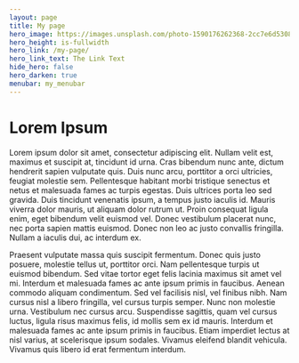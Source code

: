 ```yaml
---
layout: page
title: My page
hero_image: https://images.unsplash.com/photo-1590176262368-2cc7e6d53085
hero_height: is-fullwidth
hero_link: /my-page/
hero_link_text: The Link Text
hide_hero: false
hero_darken: true
menubar: my_menubar
---
```


# Lorem Ipsum

Lorem ipsum dolor sit amet, consectetur adipiscing elit. Nullam velit est, maximus et suscipit at, tincidunt id urna. Cras bibendum nunc ante, dictum hendrerit sapien vulputate quis. Duis nunc arcu, porttitor a orci ultricies, feugiat molestie sem. Pellentesque habitant morbi tristique senectus et netus et malesuada fames ac turpis egestas. Duis ultrices porta leo sed gravida. Duis tincidunt venenatis ipsum, a tempus justo iaculis id. Mauris viverra dolor mauris, ut aliquam dolor rutrum ut. Proin consequat ligula enim, eget bibendum velit euismod vel. Donec vestibulum placerat nunc, nec porta sapien mattis euismod. Donec non leo ac justo convallis fringilla. Nullam a iaculis dui, ac interdum ex.

Praesent vulputate massa quis suscipit fermentum. Donec quis justo posuere, molestie tellus ut, porttitor orci. Nam pellentesque turpis ut euismod bibendum. Sed vitae tortor eget felis lacinia maximus sit amet vel mi. Interdum et malesuada fames ac ante ipsum primis in faucibus. Aenean commodo aliquam condimentum. Sed vel facilisis nisl, vel finibus nibh. Nam cursus nisl a libero fringilla, vel cursus turpis semper. Nunc non molestie urna. Vestibulum nec cursus arcu. Suspendisse sagittis, quam vel cursus luctus, ligula risus maximus felis, id mollis sem ex id mauris. Interdum et malesuada fames ac ante ipsum primis in faucibus. Etiam imperdiet lectus at nisl varius, at scelerisque ipsum sodales. Vivamus eleifend blandit vehicula. Vivamus quis libero id erat fermentum interdum.
